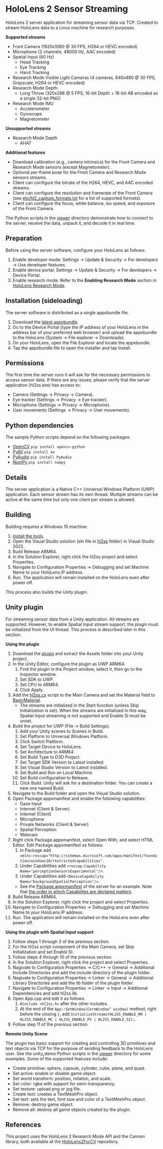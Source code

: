 # HoloLens 2 Sensor Streaming

HoloLens 2 server application for streaming sensor data via TCP. Created to stream HoloLens data to a Linux machine for research purposes.

**Supported streams**

- Front Camera (1920x1080 @ 30 FPS, H264 or HEVC encoded)
- Microphone (2 channels, 48000 Hz, AAC encoded)
- Spatial Input (60 Hz)
  - Head Tracking
  - Eye Tracking
  - Hand Tracking
- Research Mode Visible Light Cameras (4 cameras, 640x480 @ 30 FPS, Grayscale, H264 or HEVC encoded)
- Research Mode Depth
  - Long Throw (320x288 @ 5 FPS, 16-bit Depth + 16-bit AB encoded as a single 32-bit PNG)
- Research Mode IMU
  - Accelerometer
  - Gyroscope
  - Magnetometer
  
**Unsupported streams**

- Research Mode Depth
  - AHAT
  
**Additional features**

- Download calibration (e.g., camera intrinsics) for the Front Camera and Research Mode sensors (except Magnetometer).
- Optional per-frame pose for the Front Camera and Research Mode sensors streams.
- Client can configure the bitrate of the H264, HEVC, and AAC encoded streams.
- Client can configure the resolution and framerate of the Front Camera (see [etc/hl2_capture_formats.txt](https://github.com/jdibenes/hl2ss/blob/main/etc/hl2_capture_formats.txt) for a list of supported formats).
- Client can configure the focus, white balance, iso speed, and exposure of the Front Camera.

The Python scripts in the [viewer](https://github.com/jdibenes/hl2ss/tree/main/viewer) directory demonstrate how to connect to the server, receive the data, unpack it, and decode it in real time.

## Preparation

Before using the server software, configure your HoloLens as follows:

1. Enable developer mode: Settings -> Update & Security -> For developers -> Use developer features.
2. Enable device portal: Settings -> Update & Security -> For developers -> Device Portal.
3. Enable research mode: Refer to the **Enabling Research Mode** section in [HoloLens Research Mode](https://docs.microsoft.com/en-us/windows/mixed-reality/develop/advanced-concepts/research-mode).

## Installation (sideloading)

The server software is distributed as a single appxbundle file.

1. Download the [latest appxbundle](https://github.com/jdibenes/hl2ss/releases).
2. Go to the Device Portal (type the IP address of your HoloLens in the address bar of your preferred web browser) and upload the appxbundle to the HoloLens (System -> File explorer -> Downloads).
3. On your HoloLens, open the File Explorer and locate the appxbundle.
4. Tap the appxbundle file to open the installer and tap Install.

## Permissions

The first time the server runs it will ask for the necessary permissions to access sensor data. If there are any issues, please verify that the server application (hl2ss.exe) has access to:

- Camera (Settings -> Privacy -> Camera).
- Eye tracker (Settings -> Privacy -> Eye tracker).
- Microphone (Settings -> Privacy -> Microphone).
- User movements (Settings -> Privacy -> User movements).

## Python dependencies

The sample Python scripts depend on the following packages:

- [OpenCV](https://github.com/opencv/opencv-python) `pip install opencv-python`
- [PyAV](https://github.com/PyAV-Org/PyAV) `pip install av`
- [PyAudio](https://people.csail.mit.edu/hubert/pyaudio/) `pip install PyAudio`
- [NumPy](https://numpy.org/) `pip install numpy`

## Details

The server application is a Native C++ Universal Windows Platform (UWP) application.
Each sensor stream has its own thread.
Multiple streams can be active at the same time but only one client per stream is allowed.

## Building

Building requires a Windows 10 machine:

1. [Install the tools](https://docs.microsoft.com/en-us/windows/mixed-reality/develop/install-the-tools).
2. Open the Visual Studio solution (sln file in [hl2ss](https://github.com/jdibenes/hl2ss/tree/main/hl2ss) folder) in Visual Studio 2022.
3. Build Release ARM64.
4. In the Solution Explorer, right click the hl2ss project and select Properties.
5. Navigate to Configuration Properties -> Debugging and set Machine Name to your HoloLens IP address.
6. Run. The application will remain installed on the HoloLens even after power off.

This process also builds the Unity plugin.

## Unity plugin

For streaming sensor data from a Unity application.
All streams are supported.
However, to enable Spatial Input stream support, the plugin must be initialized from the UI thread.
This process is described later in this section.

**Using the plugin**

1. Download the [plugin](https://github.com/jdibenes/hl2ss/releases) and extract the Assets folder into your Unity project.
2. In the Unity Editor, configure the plugin as UWP ARM64.
    1. Find the plugin in the Project window, select it, then go to the Inspector window.
    2. Set SDK to UWP.
    3. Set CPU to ARM64.
    4. Click Apply.
3. Add the [hl2ss.cs](https://github.com/jdibenes/hl2ss/blob/main/unity/hl2ss.cs) script to the Main Camera and set the Material field to [BasicMaterial](https://github.com/jdibenes/hl2ss/blob/main/unity/BasicMaterial.mat).
    - The streams are initialized in the Start function (unless Skip Initialization is set). When the streams are initialized in this way, Spatial Input streaming is not supported and Enable SI must be unset.
4. Build the project for UWP (File -> Build Settings).
    1. Add your Unity scenes to Scenes in Build.
    2. Set Platform to Universal Windows Platform.
    3. Click Switch Platform.
    4. Set Target Device to HoloLens.
    5. Set Architecture to ARM64.
    6. Set Build Type to D3D Project.
    7. Set Target SDK Version to Latest installed.
    8. Set Visual Studio Version to Latest installed.
    9. Set Build and Run on Local Machine.
    10. Set Build configuration to Release.
    11. Click Build. Unity will ask for a destination folder. You can create a new one named Build.
5. Navigate to the Build folder and open the Visual Studio solution.
6. Open Package.appxmanifest and enable the following capabilities:
    - Gaze Input
    - Internet (Client & Server)
    - Internet (Client)
    - Microphone
    - Private Networks (Client & Server)
    - Spatial Perception
    - Webcam
7. Right click Package.appxmanifest, select Open With, and select HTML Editor. Edit Package.appxmanifest as follows:
    1. In Package add `xmlns:rescap="http://schemas.microsoft.com/appx/manifest/foundation/windows10/restrictedcapabilities"`.
    2. Under Capabilities add `<rescap:Capability Name="perceptionSensorsExperimental"/>`.
    3. Under Capabilities add `<DeviceCapability Name="backgroundSpatialPerception"/>`.
    - See the [Package.appxmanifest](https://github.com/jdibenes/hl2ss/blob/main/hl2ss/hl2ss/Package.appxmanifest) of the server for an example. Note that [the order in which Capabilites are declared matters](https://docs.microsoft.com/en-us/answers/questions/92754/how-to-use-extendedexecutionunconstrained.html).
8. Build Release ARM64.
9. In the Solution Explorer, right click the project and select Properties.
10. Navigate to Configuration Properties -> Debugging and set Machine Name to your HoloLens IP address.
11. Run. The application will remain installed on the HoloLens even after power off.

**Using the plugin with Spatial Input support**

1. Follow steps 1 through 3 of the previous section.
2. For the hl2ss script component of the Main Camera, set Skip Initialization and set Enable SI.
3. Follow steps 4 through 10 of the previous section.
4. In the Solution Explorer, right click the project and select Properties.
5. Nagivate to Configuration Properties -> C/C++ -> General -> Additional Include Directories and add the include directory of the plugin folder.
6. Nagivate to Configuration Properties -> Linker -> General -> Additional Library Directories and add the lib folder of the plugin folder.
7. Navigate to Configuration Properties -> Linker -> Input -> Additional Dependencies and add hl2ss.lib.
8. Open App.cpp and edit it as follows:
    1. `#include <hl2ss.h>` after the other includes.
    2. At the end of the `App::SetWindow(CoreWindow^ window)` method, right before the closing `}`, add `InitializeStreams(HL2SS_ENABLE_RM | HL2SS_ENABLE_MC | HL2SS_ENABLE_PV | HL2SS_ENABLE_SI);`.
9. Follow step 11 of the previous section.

**Remote Unity Scene**

The plugin has basic support for creating and controlling 3D primitives and text objects via TCP for the purpose of sending feedback to the HoloLens user. See the unity_demo Python scripts in the [viewer](https://github.com/jdibenes/hl2ss/tree/main/viewer) directory for some examples. Some of the supported features include:

- Create primitive: sphere, capsule, cylinder, cube, plane, and quad.
- Set active: enable or disable game object.
- Set world transform: position, rotation, and scale.
- Set color: rgba with support for semi-transparency.
- Set texture: upload png or jpg file.
- Create text: creates a TextMeshPro object.
- Set text: sets the text, font size and color of a TextMeshPro object.
- Remove: destroy game object.
- Remove all: destroy all game objects created by the plugin.

## References

This project uses the HoloLens 2 Research Mode API and the Cannon library, both available at the [HoloLens2ForCV](https://github.com/microsoft/HoloLens2ForCV) repository.
